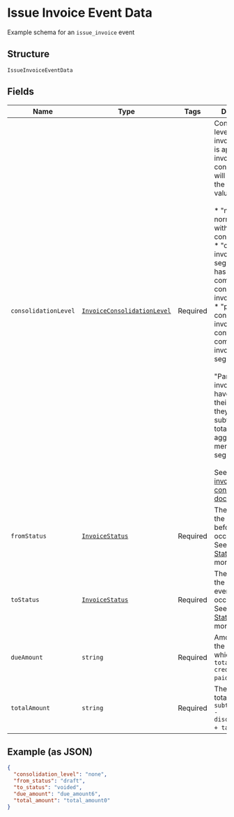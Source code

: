 
# Issue Invoice Event Data

Example schema for an `issue_invoice` event

## Structure

`IssueInvoiceEventData`

## Fields

| Name | Type | Tags | Description |
|  --- | --- | --- | --- |
| `consolidationLevel` | [`InvoiceConsolidationLevel`](../../doc/models/invoice-consolidation-level.md) | Required | Consolidation level of the invoice, which is applicable to invoice consolidation.  It will hold one of the following values:<br><br>* "none": A normal invoice with no consolidation.<br>* "child": An invoice segment which has been combined into a consolidated invoice.<br>* "parent": A consolidated invoice, whose contents are composed of invoice segments.<br><br>"Parent" invoices do not have lines of their own, but they have subtotals and totals which aggregate the member invoice segments.<br><br>See also the [invoice consolidation documentation](https://chargify.zendesk.com/hc/en-us/articles/4407746391835). |
| `fromStatus` | [`InvoiceStatus`](../../doc/models/invoice-status.md) | Required | The status of the invoice before event occurrence. See [Invoice Statuses](https://maxio-chargify.zendesk.com/hc/en-us/articles/5405078794253-Introduction-to-Invoices#invoice-statusess) for more. |
| `toStatus` | [`InvoiceStatus`](../../doc/models/invoice-status.md) | Required | The status of the invoice after event occurrence. See [Invoice Statuses](https://maxio-chargify.zendesk.com/hc/en-us/articles/5405078794253-Introduction-to-Invoices#invoice-statusess) for more. |
| `dueAmount` | `string` | Required | Amount due on the invoice, which is `total_amount - credit_amount - paid_amount`. |
| `totalAmount` | `string` | Required | The invoice total, which is `subtotal_amount - discount_amount + tax_amount`.' |

## Example (as JSON)

```json
{
  "consolidation_level": "none",
  "from_status": "draft",
  "to_status": "voided",
  "due_amount": "due_amount6",
  "total_amount": "total_amount0"
}
```

